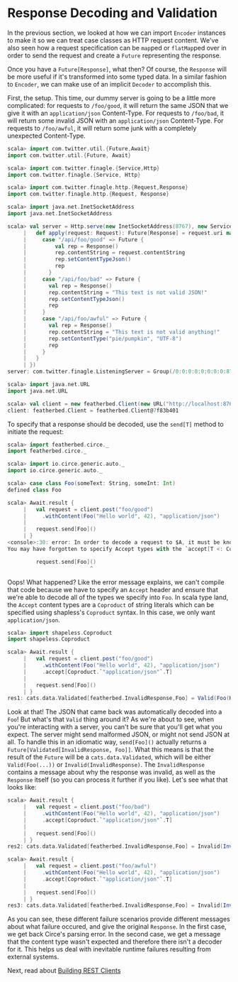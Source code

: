 # Response Decoding and Validation

In the previous section, we looked at how we can import `Encoder` instances to make it so we
can treat case classes as HTTP request content.  We've also seen how a request specification
can be `map`ped or `flatMap`ped over in order to send the request and create a `Future` representing
the response.

Once you have a `Future[Response]`, what then?  Of course, the `Response` will be more useful if
it's transformed into some typed data.  In a similar fashion to `Encoder`, we can make use of
an implicit `Decoder` to accomplish this.

First, the setup.  This time, our dummy server is going to be a little more complicated: for
requests to `/foo/good`, it will return the same JSON that we give it with an `application/json`
Content-Type.  For requests to `/foo/bad`, it will return some invalid JSON with an `application/json`
Content-Type.  For requests to `/foo/awful`, it will return some junk with a completely
unexpected Content-Type.

```scala
scala> import com.twitter.util.{Future,Await}
import com.twitter.util.{Future, Await}

scala> import com.twitter.finagle.{Service,Http}
import com.twitter.finagle.{Service, Http}

scala> import com.twitter.finagle.http.{Request,Response}
import com.twitter.finagle.http.{Request, Response}

scala> import java.net.InetSocketAddress
import java.net.InetSocketAddress

scala> val server = Http.serve(new InetSocketAddress(8767), new Service[Request, Response] {
     |   def apply(request: Request): Future[Response] = request.uri match {
     |     case "/api/foo/good" => Future {
     |         val rep = Response()
     |         rep.contentString = request.contentString
     |         rep.setContentTypeJson()
     |         rep
     |       }
     |     case "/api/foo/bad" => Future {
     |       val rep = Response()
     |       rep.contentString = "This text is not valid JSON!"
     |       rep.setContentTypeJson()
     |       rep
     |     }
     |     case "/api/foo/awful" => Future {
     |       val rep = Response()
     |       rep.contentString = "This text is not valid anything!"
     |       rep.setContentType("pie/pumpkin", "UTF-8")
     |       rep
     |     }
     |   }
     | })
server: com.twitter.finagle.ListeningServer = Group(/0:0:0:0:0:0:0:0:8767)

scala> import java.net.URL
import java.net.URL

scala> val client = new featherbed.Client(new URL("http://localhost:8767/api/"))
client: featherbed.Client = featherbed.Client@7f83b401
```

To specify that a response should be decoded, use the `send[T]` method to initiate the request:

```scala
scala> import featherbed.circe._
import featherbed.circe._

scala> import io.circe.generic.auto._
import io.circe.generic.auto._

scala> case class Foo(someText: String, someInt: Int)
defined class Foo

scala> Await.result {
     |   val request = client.post("foo/good")
     |     .withContent(Foo("Hello world", 42), "application/json")
     | 
     |   request.send[Foo]()
     | }
<console>:30: error: In order to decode a request to $A, it must be known that a decoder exists to $A from all the content types that you Accept, which is currently shapeless.:+:[String("*/*"),shapeless.CNil].
You may have forgotten to specify Accept types with the `accept[T <: Coproduct]` method, or you may be missing Decoder instances for some content types.

         request.send[Foo]()
                          ^
```

Oops! What happened? Like the error message explains, we can't compile that code because we have
to specify an `Accept` header and ensure that we're able to decode all of the types we specify
into `Foo`.  In scala type land, the `Accept` content types are a `Coproduct` of string literals
which can be specified using shapless's `Coproduct` syntax.  In this case, we only want `application/json`.

```scala
scala> import shapeless.Coproduct
import shapeless.Coproduct

scala> Await.result {
     |   val request = client.post("foo/good")
     |     .withContent(Foo("Hello world", 42), "application/json")
     |     .accept[Coproduct.`"application/json"`.T]
     | 
     |   request.send[Foo]()
     | }
res1: cats.data.Validated[featherbed.InvalidResponse,Foo] = Valid(Foo(Hello world,42))
```

Look at that!  The JSON that came back was automatically decoded into a `Foo`!  But what's that `Valid`
thing around it?  As we're about to see, when you're interacting with a server, you can't be sure that
you'll get what you expect.  The server might send malformed JSON, or might not send JSON at all. To
handle this in an idiomatic way, `send[Foo]()` actually returns a `Future[Validated[InvalidResponse, Foo]]`.
What this means is that the result of the `Future` will be a `cats.data.Validated`, which will be either
`Valid(Foo(...))` or `Invalid(InvalidResponse)`.  The `InvalidResponse` contains a message about why the
response was invalid, as well as the `Response` itself (so you can process it further if you like).
Let's see what that looks like:

```scala
scala> Await.result {
     |   val request = client.post("foo/bad")
     |     .withContent(Foo("Hello world", 42), "application/json")
     |     .accept[Coproduct.`"application/json"`.T]
     | 
     |   request.send[Foo]()
     | }
res2: cats.data.Validated[featherbed.InvalidResponse,Foo] = Invalid(InvalidResponse(Response("HTTP/1.1 Status(200)"),expected json value got T (line 1, column 1)))

scala> Await.result {
     |   val request = client.post("foo/awful")
     |     .withContent(Foo("Hello world", 42), "application/json")
     |     .accept[Coproduct.`"application/json"`.T]
     | 
     |   request.send[Foo]()
     | }
res3: cats.data.Validated[featherbed.InvalidResponse,Foo] = Invalid(InvalidResponse(Response("HTTP/1.1 Status(200)"),No decoder was found for pie/pumpkin))
```

As you can see, these different failure scenarios provide different messages about what failure occured,
and give the original `Response`.  In the first case, we get back Circe's parsing error.  In the second
case, we get a message that the content type wasn't expected and therefore there isn't a decoder for it.
This helps us deal with inevitable runtime failures resulting from external systems.

Next, read about [Building REST Clients](04-building-rest-clients.md)

